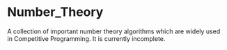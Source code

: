 # Number_Theory
A collection of important number theory algorithms which are widely used in Competitive Programming. 
It is currently incomplete. 
